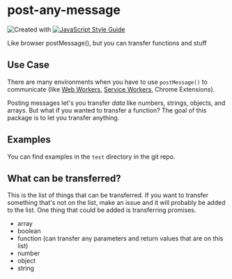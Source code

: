 # post-any-message

![Created with ](https://img.shields.io/badge/Created%20with-@programmerraj/create-3cb371?style=flat)
[![JavaScript Style Guide](https://img.shields.io/badge/code_style-standard-brightgreen.svg)](https://standardjs.com)

Like browser postMessage(), but you can transfer functions and stuff

## Use Case
There are many environments when you have to use `postMessage()` to communicate (like [Web Workers](https://developer.mozilla.org/en-US/docs/Web/API/Web_Workers_API/Using_web_workers), [Service Workers](https://developer.mozilla.org/en-US/docs/Web/API/Service_Worker_API/Using_Service_Workers), Chrome Extensions).

Posting messages let's you transfer *data* like numbers, strings, objects, and arrays. But what if you wanted to transfer a function? The goal of this package is to let you transfer anything.

## Examples
You can find examples in the `test` directory in the git repo.

## What can be transferred?
This is the list of things that can be transferred. If you want to transfer something that's not on the list, make an issue and it will probably be added to the list. One thing that could be added is transferring promises.
- array
- boolean
- function (can transfer any parameters and return values that are on this list)
- number
- object
- string
